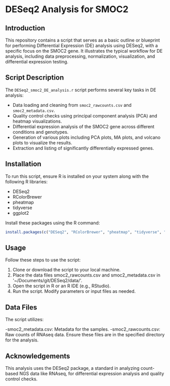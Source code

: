 # DESeq2 Analysis for SMOC2

## Introduction
This repository contains a script that serves as a basic outline or blueprint for performing Differential Expression (DE) analysis using DESeq2, with a specific focus on the SMOC2 gene. It illustrates the typical workflow for DE analysis, including data preprocessing, normalization, visualization, and differential expression testing.

## Script Description
The `DESeq2_smoc2_DE_analysis.r` script performs several key tasks in DE analysis:
- Data loading and cleaning from `smoc2_rawcounts.csv` and `smoc2_metadata.csv`.
- Quality control checks using principal component analysis (PCA) and heatmap visualizations.
- Differential expression analysis of the SMOC2 gene across different conditions and genotypes.
- Generation of various plots including PCA plots, MA plots, and volcano plots to visualize the results.
- Extraction and listing of significantly differentially expressed genes.

## Installation
To run this script, ensure R is installed on your system along with the following R libraries:
- DESeq2
- RColorBrewer
- pheatmap
- tidyverse
- ggplot2

Install these packages using the R command:
```R
install.packages(c("DESeq2", "RColorBrewer", "pheatmap", "tidyverse", "ggplot2"))
```

## Usage
Follow these steps to use the script:

1. Clone or download the script to your local machine.
2. Place the data files smoc2_rawcounts.csv and smoc2_metadata.csv in '~/Documents/git/DESeq2/data/'.
3. Open the script in R or an R IDE (e.g., RStudio).
4. Run the script. Modify parameters or input files as needed.

## Data Files
The script utilizes:

-smoc2_metadata.csv: Metadata for the samples.
-smoc2_rawcounts.csv: Raw counts of RNAseq data.
Ensure these files are in the specified directory for the analysis.

## Acknowledgements
This analysis uses the DESeq2 package, a standard in analyzing count-based NGS data like RNAseq, for differential expression analysis and quality control checks.
